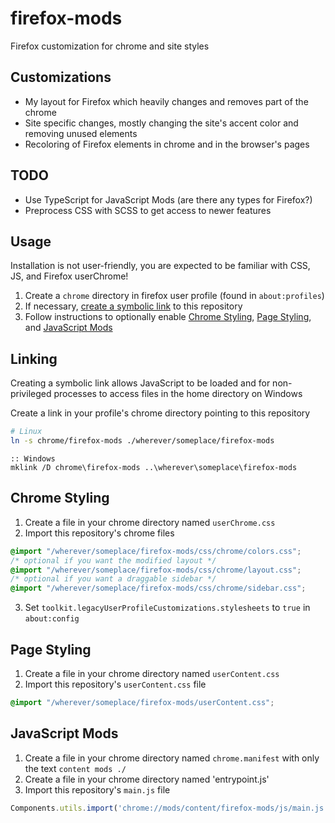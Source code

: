 # firefox-mods

Firefox customization for chrome and site styles

## Customizations

- My layout for Firefox which heavily changes and removes part of the chrome
- Site specific changes, mostly changing the site's accent color and removing unused elements
- Recoloring of Firefox elements in chrome and in the browser's pages

## TODO

- Use TypeScript for JavaScript Mods (are there any types for Firefox?)
- Preprocess CSS with SCSS to get access to newer features

## Usage

Installation is not user-friendly, you are expected to be familiar with CSS, JS, and Firefox userChrome!

1. Create a `chrome` directory in firefox user profile (found in `about:profiles`)
2. If necessary, [create a symbolic link](#linking) to this repository
3. Follow instructions to optionally enable [Chrome Styling](#chrome-styling), [Page Styling](#page-styling), and [JavaScript Mods](#javascript-mods)

## Linking

Creating a symbolic link allows JavaScript to be loaded and for non-privileged processes to access files in the home directory on Windows

Create a link in your profile's chrome directory pointing to this repository

```sh
# Linux
ln -s chrome/firefox-mods ./wherever/someplace/firefox-mods
```

```batch
:: Windows
mklink /D chrome\firefox-mods ..\wherever\someplace\firefox-mods
```

## Chrome Styling

1. Create a file in your chrome directory named `userChrome.css`
2. Import this repository's chrome files
```css
@import "/wherever/someplace/firefox-mods/css/chrome/colors.css";
/* optional if you want the modified layout */
@import "/wherever/someplace/firefox-mods/css/chrome/layout.css";
/* optional if you want a draggable sidebar */
@import "/wherever/someplace/firefox-mods/css/chrome/sidebar.css";
```
3. Set `toolkit.legacyUserProfileCustomizations.stylesheets` to `true` in `about:config`

## Page Styling

1. Create a file in your chrome directory named `userContent.css`
2. Import this repository's `userContent.css` file
```css
@import "/wherever/someplace/firefox-mods/userContent.css";
```

## JavaScript Mods

1. Create a file in your chrome directory named `chrome.manifest` with only the text `content mods ./`
2. Create a file in your chrome directory named 'entrypoint.js'
3. Import this repository's `main.js` file
```js
Components.utils.import('chrome://mods/content/firefox-mods/js/main.js');
```
